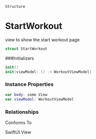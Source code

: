 `Structure`
# StartWorkout
view to show the start workout page
```swift
struct StartWorkout
```

###Initializers
```swift
init()
init(viewModel: () -> WorkoutViewModel)
```
### Instance Properties
```swift
var body: some View
var viewModel: WorkoutViewModel
```

### Relationships
Conforms To

SwiftUI.View
